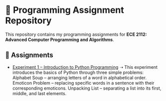 # 📘 Programming Assignment Repository
This repository contains my programming assignments for **ECE 2112: Advanced Computer Programming and Algorithms**.

## 📂 Assignments

- [Experiment 1 – Introduction to Python Programming](EXPERIMENT1.ipynb) 
  ➝ This experiment introduces the basics of Python through three simple problems:
  Alphabet Soup – arranging letters of a word in alphabetical order.
  Emoticon Problem – replacing specific words in a sentence with their corresponding emoticons.
  Unpacking List – separating a list into its first, middle, and last elements.
